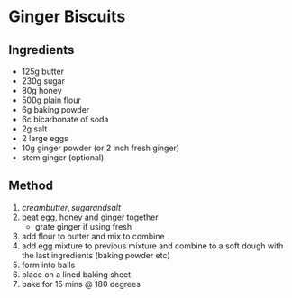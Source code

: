 # Ginger Biscuits

## Ingredients
- 125g butter
- 230g sugar
- 80g honey
- 500g plain flour
- 6g baking powder
- 6c bicarbonate of soda
- 2g salt
- 2 large eggs
- 10g ginger powder (or 2 inch fresh ginger)
- stem ginger (optional)

## Method
1. $cream butter, sugar and salt$
2. beat egg, honey and ginger together
    - grate ginger if using fresh
3. add flour to butter and mix to combine
4. add egg mixture to previous mixture and combine to a soft dough with
   the last ingredients (baking powder etc)
5. form into balls
6. place on a lined baking sheet
7. bake for 15 mins @ 180 degrees
